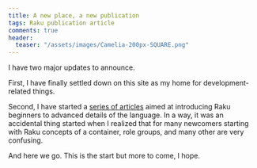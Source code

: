 ```yaml
---
title: A new place, a new publication
tags: Raku publication article
comments: true
header:
  teaser: "/assets/images/Camelia-200px-SQUARE.png"
---
```

I have two major updates to announce.
<!--more-->

First, I have finally settled down on this site as my home for
development-related things.

Second, I have started a [series of articles](/arfb.html) aimed at
introducing Raku beginners to advanced details of the language. In a way, it was
an accidental thing started when I realized that for many newcomers starting
with Raku concepts of a container, role groups, and many other are very
confusing.

And here we go. This is the start but more to come, I hope.
